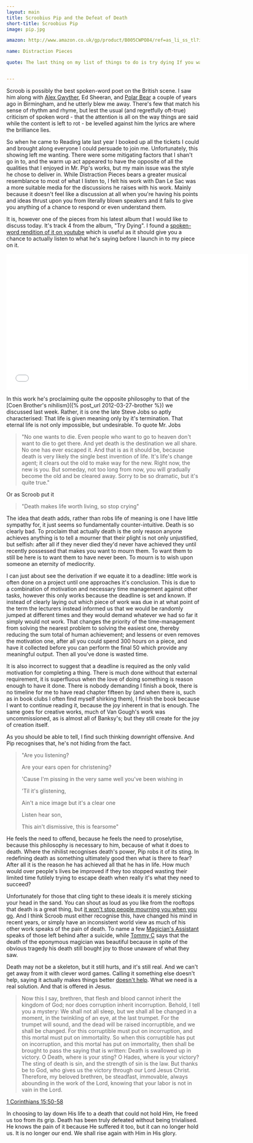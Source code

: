 ```yaml
---
layout: main
title: Scroobius Pip and the Defeat of Death
short-title: Scroobius Pip
image: pip.jpg

amazon: http://www.amazon.co.uk/gp/product/B005CWPO84/ref=as_li_ss_tl?ie=UTF8&tag=theothevawil-21&linkCode=as2&camp=1634&creative=19450&creativeASIN=B005CWPO84

name: Distraction Pieces

quote: The last thing on my list of things to do is try dying If you wanna live forever then you will die trying  Inevitable like the weather, there's no use in lying Death makes life worth living, so stop crying


---
```

Scroob is possibly the best spoken-word poet on the British scene. I saw him along with [Alex Gwyther](http://www.myspace.com/thebestofthebiro), Ed Sheeran, and [Polar Bear](http://www.myspace.com/polarbearspoken) a couple of years ago in Birmingham, and he utterly blew me away. There's few that match his sense of rhythm and rhyme, but lest the usual (and regretfully oft-true) criticism of spoken word - that the attention is all on the way things are said while the content is left to rot - be levelled against him the lyrics are where the brilliance lies.

So when he came to Reading late last year I booked up all the tickets I could and brought along everyone I could persuade to join me. Unfortunately, this showing left me wanting. There were some mitigating factors that I shan't go in to, and the warm up act appeared to have the opposite of all the qualities that I enjoyed in Mr. Pip's works, but my main issue was the style he chose to deliver in. While Distraction Pieces bears a greater musical resemblance to most of what I listen to, I felt his work with Dan Le Sac was a more suitable media for the discussions he raises with his work. Mainly because it doesn't feel like a discussion at all when you're having his points and ideas thrust upon you from literally blown speakers and it fails to give you anything of a chance to respond or even understand them.

It is, however one of the pieces from his latest album that I would like to discuss today. It's track 4 from the album, "Try Dying". I found a [spoken-word rendition of it on youtube](http://www.youtube.com/watch?v=GLGq5szKzbU) which is useful as it should give you a chance to actually listen to what he's saying before I launch in to my piece on it.

<iframe width="630" height="355" src="//www.youtube.com/embed/GLGq5szKzbU?feature=player_embedded" frameborder="0" allowfullscreen="true"> </iframe>

In this work he's proclaiming quite the opposite philosophy to that of the [Coen Brother's nihilism]({% post_url 2012-03-27-brother %}) we discussed last week. Rather, it is one the late Steve Jobs so aptly characterised: That life is given meaning only by it's termination. That eternal life is not only impossible, but undesirable. To quote Mr. Jobs

>"No one wants to die. Even people who want to go to heaven don't want to die to get there. And yet death is the destination we all share. No one has ever escaped it. And that is as it should be, because death is very likely the single best invention of life. It's life's change agent; it clears out the old to make way for the new. Right now, the new is you. But someday, not too long from now, you will gradually become the old and be cleared away. Sorry to be so dramatic, but it's quite true."

Or as Scroob put it

>"Death makes life worth living, so stop crying"

The idea that death adds, rather than robs life of meaning is one I have little sympathy for, it just seems so fundamentally counter-intuitive. Death is so clearly bad. To proclaim that actually death is the only reason anyone achieves anything is to tell a mourner that their plight is not only unjustified, but selfish: after all if they never died they'd never have achieved they until recently possessed that makes you want to mourn them. To want them to still be here is to want them to have never been. To mourn is to wish upon someone an eternity of mediocrity.

I can just about see the derivation if we equate it to a deadline: little work is often done on a project until one approaches it's conclusion. This is due to a combination of motivation and necessary time management against other tasks, however this only works because the deadline is set and known. If instead of clearly laying out which piece of work was due in at what point of the term the lecturers instead informed us that we would be randomly jumped at different times and they would demand whatever we had so far it simply would not work. That changes the priority of the time-management from solving the nearest problem to solving the easiest one, thereby reducing the sum total of human achievement; and lessens or even removes the motivation one, after all you could spend 300 hours on a piece, and have it collected before you can perform the final 50 which provide any meaningful output. Then all you've done is wasted time.

It is also incorrect to suggest that a deadline is required as the only valid motivation for completing a thing. There is much done without that external requirement, it is superfluous when the love of doing something is reason enough to have it done. There is nobody demanding I finish a book, there is no timeline for me to have read chapter fifteen by (and when there is, such as in book clubs I often find myself shirking them), I finish the book because I want to continue reading it, because the joy inherent in that is enough. The same goes for creative works, much of Van Gough's work was uncommissioned, as is almost all of Banksy's; but they still create for the joy of creation itself.

As you should be able to tell, I find such thinking downright offensive. And Pip recognises that, he's not hiding from the fact.

>"Are you listening?
>
>Are your ears open for christening?
>
>'Cause I'm pissing in the very same well you've been wishing in
>
>'Til it's glistening,
>
>Ain't a nice image but it's a clear one
>
>Listen hear son,
>
>This ain't dismissive, this is fearsome"

He feels the need to offend, because he feels the need to proselytise, because this philosophy is necessary to him, because of what it does to death. Where the nihilist recognises death's power, Pip robs it of its sting. In redefining death as something ultimately good then what is there to fear? After all it is the reason he has achieved all that he has in life. How much would over people's lives be improved if they too stopped wasting their limited time futilely trying to escape death when really it's what they need to succeed?

Unfortunately for those that cling tight to these ideals it is merely sticking your head in the sand. You can shout as loud as you like from the rooftops that death is a great thing, but [it won't stop people mourning you when you go](http://www.newyorker.com/online/blogs/newsdesk/2011/10/mourning-steve-jobs-the-purpose-of-public-grief.html). And I think Scroob must either recognise this, have changed his mind in recent years, or simply have an inconsistent world view as much of his other work speaks of the pain of death. To name a few [Magician's Assistant](http://www.youtube.com/watch?v=RqRKoq-dW8c) speaks of those left behind after a suicide, while [Tommy C](http://www.youtube.com/watch?v=r8zi7vcnjVc) says that the death of the eponymous magician was beautiful because in spite of the obvious tragedy his death still bought joy to those unaware of what they saw.

Death may not be a skeleton, but it still hurts, and it's still real. And we can't get away from it with clever word games. Calling it something else doesn't help, saying it actually makes things better [doesn't help](http://www.wolframalpha.com/input/?i=steve+jobs+%7C+date+of+death). What we need is a real solution. And that is offered in Jesus.

>Now this I say, brethren, that flesh and blood cannot inherit the kingdom of God; nor does corruption inherit incorruption. Behold, I tell you a mystery: We shall not all sleep, but we shall all be changed in a moment, in the twinkling of an eye, at the last trumpet. For the trumpet will sound, and the dead will be raised incorruptible, and we shall be changed. For this corruptible must put on incorruption, and this mortal must put on immortality. So when this corruptible has put on incorruption, and this mortal has put on immortality, then shall be brought to pass the saying that is written: Death is swallowed up in victory. O Death, where is your sting? O Hades, where is your victory? The sting of death is sin, and the strength of sin is the law. But thanks be to God, who gives us the victory through our Lord Jesus Christ. Therefore, my beloved brethren, be steadfast, immovable, always abounding in the work of the Lord, knowing that your labor is not in vain in the Lord.

[1 Corinthians 15:50-58](http://www.youversion.com/bible/1cor.15.50-58nkjv)

In choosing to lay down His life to a death that could not hold Him, He freed us too from its grip. Death has been truly defeated without being trivialised. He knows the pain of it because He suffered it too, but it can no longer hold us. It is no longer our end. We shall rise again with Him in His glory.
